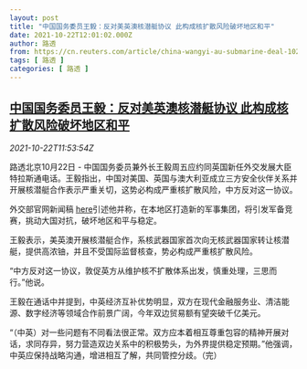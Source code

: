 ```yaml
---
layout: post
title: "中国国务委员王毅：反对美英澳核潜艇协议 此构成核扩散风险破坏地区和平"
date: 2021-10-22T12:01:02.000Z
author: 路透
from: https://cn.reuters.com/article/china-wangyi-au-submarine-deal-1022-idCNKBS2HC17W
tags: [ 路透 ]
categories: [ 路透 ]
---
```

<!--1634904062000-->
[中国国务委员王毅：反对美英澳核潜艇协议 此构成核扩散风险破坏地区和平](https://cn.reuters.com/article/china-wangyi-au-submarine-deal-1022-idCNKBS2HC17W)
------

<div>
<div><i>2021-10-22T11:53:54Z</i></div><p>路透北京10月22日 - 中国国务委员兼外长王毅周五应约同英国新任外交发展大臣特拉斯通电话。王毅指出，中国对美国、英国与澳大利亚成立三方安全伙伴关系并开展核潜艇合作表示严重关切，这势必构成严重核扩散风险，中方反对这一协议。</p><p>外交部官网新闻稿 <a href="https://www.fmprc.gov.cn/web/wjbzhd/t1916198.shtml">here</a>引述他并称，在本地区打造新的军事集团，将引发军备竞赛，挑动大国对抗，破坏地区和平与稳定。</p><p>王毅表示，美英澳开展核潜艇合作，系核武器国家首次向无核武器国家转让核潜艇，提供高浓铀，并且不受国际监督核查，势必构成严重核扩散风险。</p><p>“中方反对这一协议，敦促英方从维护核不扩散体系出发，慎重处理，三思而行。”他说。</p><p>王毅在通话中并提到，中英经济互补优势明显，双方在现代金融服务业、清洁能源、数字经济等领域合作前景广阔，今年双边贸易额有望突破千亿美元。</p><p>“（中英）对一些问题有不同看法很正常。双方应本着相互尊重包容的精神开展对话，求同存异，努力营造双边关系中的积极势头，为外界提供稳定预期。”他强调，中英应保持战略沟通，增进相互了解，共同管控分歧。（完）</p>
</div>
